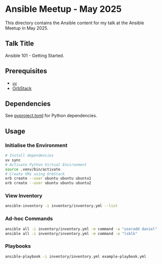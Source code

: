 # Ansible Meetup - May 2025

This directory contains the Ansible content for my talk at the Ansible Meetup in May 2025.

## Talk Title

Ansible 101 - Getting Started.

## Prerequisites

- [`uv`](https://docs.astral.sh/uv/)
- [OrbStack](https://orbstack.dev/)

## Dependencies

See [pyproject.toml](pyproject.toml) for Python dependencies.

## Usage

### Initialise the Environment

```bash
# Install dependencies
uv sync
# Activate Python Virtual Environment
source .venv/bin/activate
# Create VMs using OrbStack
orb create --user ubuntu ubuntu ubuntu1
orb create --user ubuntu ubuntu ubuntu2
```

### View Inventory

```bash
ansible-inventory -i inventory/inventory.yml --list
```

### Ad-hoc Commands

```bash
ansible all -i inventory/inventory.yml -m command -a "useradd daniel"
ansible all -i inventory/inventory.yml -m command -a "lsblk"
```

### Playbooks

```bash
ansible-playbook -i inventory/inventory.yml example-playbook.yml
```
